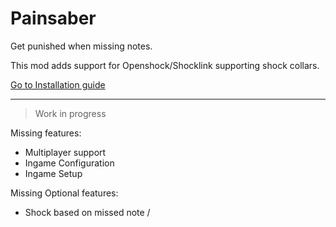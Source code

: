 # Painsaber

Get punished when missing notes.

This mod adds support for Openshock/Shocklink supporting shock collars.



[Go to Installation guide](INSTALLATION.md)

--------------

> Work in progress

Missing features:
- Multiplayer support
- Ingame Configuration
- Ingame Setup

Missing Optional features:
- Shock based on missed note / 
